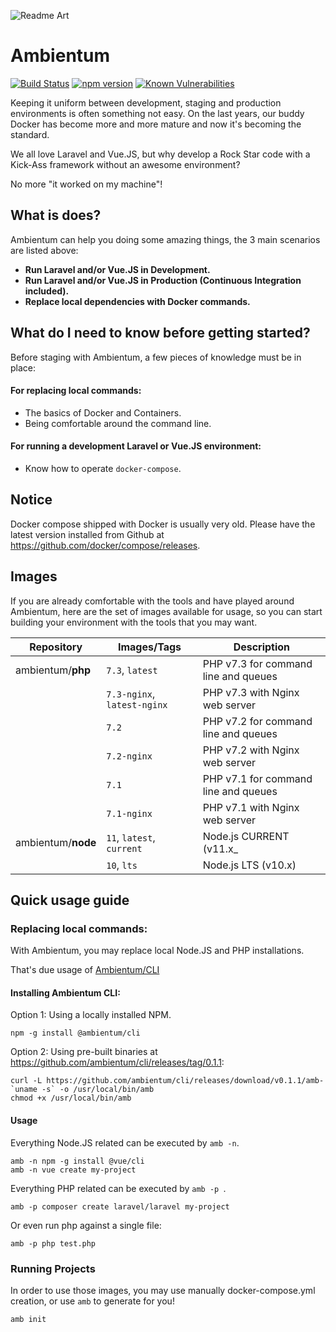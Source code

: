 ![Readme Art](https://raw.githubusercontent.com/ambientum/ambientum/master/new-readme-art.png)

# Ambientum

[![Build Status](https://travis-ci.org/ambientum/ambientum.svg?branch=master)](https://travis-ci.org/ambientum/ambientum)
[![npm version](https://badge.fury.io/js/%40ambientum%2Fcli.svg)](https://badge.fury.io/js/%40ambientum%2Fcli)
[![Known Vulnerabilities](https://snyk.io/test/github/ambientum/cli/badge.svg?targetFile=package.json)](https://snyk.io/test/github/ambientum/cli?targetFile=package.json)

Keeping it uniform between development, staging and production environments is often something not easy.
On the last years, our buddy Docker has become more and more mature and now it's becoming the standard.

We all love Laravel and Vue.JS, but why develop a Rock Star code with a Kick-Ass framework
without an awesome environment?

No more "it worked on my machine"!

## What is does?
Ambientum can help you doing some amazing things, the 3 main scenarios are listed above:

- **Run Laravel and/or Vue.JS in Development.**
- **Run Laravel and/or Vue.JS in Production (Continuous Integration included).**
- **Replace local dependencies with Docker commands.**

## What do I need to know before getting started?

Before staging with Ambientum, a few pieces of knowledge must be in place:

#### For replacing local commands:
- The basics of Docker and Containers.
- Being comfortable around the command line.

#### For running a development Laravel or Vue.JS environment:
- Know how to operate `docker-compose`.


## Notice
Docker compose shipped with Docker is usually very old.
Please have the latest version installed from Github at https://github.com/docker/compose/releases.

## Images
If you are already comfortable with the tools and have played around Ambientum, here are the set of images available for usage,
so you can start building your environment with the tools that you may want.

|Repository                 | Images/Tags                   | Description                                        |
|---------------------------|-------------------------------|----------------------------------------------------|
| ambientum/**php**         | `7.3`, `latest`               | PHP v7.3 for command line and queues               |
|                           | `7.3-nginx`, `latest-nginx`   | PHP v7.3 with Nginx web server                      |
|                           | `7.2`                         | PHP v7.2 for command line and queues               |
|                           | `7.2-nginx`                   | PHP v7.2 with Nginx web server                      |
|                           | `7.1`                         | PHP v7.1 for command line and queues               |
|                           | `7.1-nginx`                   | PHP v7.1 with Nginx web server                      |
| ambientum/**node**        | `11`, `latest`, `current`     | Node.js CURRENT (v11.x_                                       |
|                           | `10`, `lts`                   | Node.js LTS (v10.x)                                       |

## Quick usage guide

### Replacing local commands:

With Ambientum, you may replace local Node.JS and PHP installations.

That's due usage of [Ambientum/CLI](https://github.com/ambientum/cli)


#### Installing **Ambientum CLI**:

Option 1: Using a locally installed NPM.
```
npm -g install @ambientum/cli
```

Option 2: Using pre-built binaries at https://github.com/ambientum/cli/releases/tag/0.1.1:

```
curl -L https://github.com/ambientum/cli/releases/download/v0.1.1/amb-`uname -s` -o /usr/local/bin/amb
chmod +x /usr/local/bin/amb
```


#### Usage

Everything Node.JS related can be executed by `amb -n`.

```
amb -n npm -g install @vue/cli
amb -n vue create my-project
```

Everything PHP related can be executed by `amb -p `.

```
amb -p composer create laravel/laravel my-project
```

Or even run php against a single file:
```
amb -p php test.php
```

### Running Projects

In order to use those images, you may use manually docker-compose.yml creation, or use `amb` to generate for you!

```shell
amb init
```